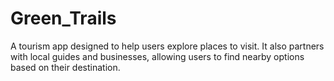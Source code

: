 # Green_Trails
A tourism app designed to help users explore places to visit. It also partners with local guides and businesses, allowing users to find nearby options based on their destination.
